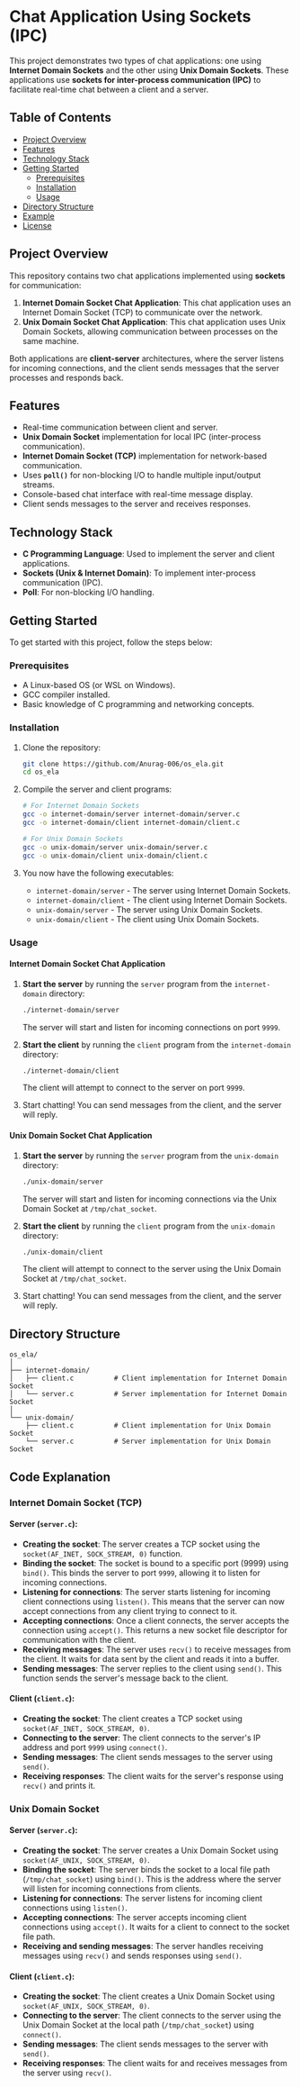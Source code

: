 # Chat Application Using Sockets (IPC)

This project demonstrates two types of chat applications: one using **Internet Domain Sockets** and the other using **Unix Domain Sockets**. These applications use **sockets for inter-process communication (IPC)** to facilitate real-time chat between a client and a server.

## Table of Contents

- [Project Overview](#project-overview)
- [Features](#features)
- [Technology Stack](#technology-stack)
- [Getting Started](#getting-started)
  - [Prerequisites](#prerequisites)
  - [Installation](#installation)
  - [Usage](#usage)
- [Directory Structure](#directory-structure)
- [Example](#example)
- [License](#license)

## Project Overview

This repository contains two chat applications implemented using **sockets** for communication:

1. **Internet Domain Socket Chat Application**: This chat application uses an Internet Domain Socket (TCP) to communicate over the network.
2. **Unix Domain Socket Chat Application**: This chat application uses Unix Domain Sockets, allowing communication between processes on the same machine.

Both applications are **client-server** architectures, where the server listens for incoming connections, and the client sends messages that the server processes and responds back.

## Features

- Real-time communication between client and server.
- **Unix Domain Socket** implementation for local IPC (inter-process communication).
- **Internet Domain Socket (TCP)** implementation for network-based communication.
- Uses **`poll()`** for non-blocking I/O to handle multiple input/output streams.
- Console-based chat interface with real-time message display.
- Client sends messages to the server and receives responses.

## Technology Stack

- **C Programming Language**: Used to implement the server and client applications.
- **Sockets (Unix & Internet Domain)**: To implement inter-process communication (IPC).
- **Poll**: For non-blocking I/O handling.

## Getting Started

To get started with this project, follow the steps below:

### Prerequisites

- A Linux-based OS (or WSL on Windows).
- GCC compiler installed.
- Basic knowledge of C programming and networking concepts.

### Installation

1. Clone the repository:

   ```bash
   git clone https://github.com/Anurag-006/os_ela.git
   cd os_ela
   ```

2. Compile the server and client programs:

   ```bash
   # For Internet Domain Sockets
   gcc -o internet-domain/server internet-domain/server.c
   gcc -o internet-domain/client internet-domain/client.c

   # For Unix Domain Sockets
   gcc -o unix-domain/server unix-domain/server.c
   gcc -o unix-domain/client unix-domain/client.c
   ```

3. You now have the following executables:
   - `internet-domain/server` - The server using Internet Domain Sockets.
   - `internet-domain/client` - The client using Internet Domain Sockets.
   - `unix-domain/server` - The server using Unix Domain Sockets.
   - `unix-domain/client` - The client using Unix Domain Sockets.

### Usage

#### Internet Domain Socket Chat Application

1. **Start the server** by running the `server` program from the `internet-domain` directory:

   ```bash
   ./internet-domain/server
   ```

   The server will start and listen for incoming connections on port `9999`.

2. **Start the client** by running the `client` program from the `internet-domain` directory:

   ```bash
   ./internet-domain/client
   ```

   The client will attempt to connect to the server on port `9999`.

3. Start chatting! You can send messages from the client, and the server will reply.

#### Unix Domain Socket Chat Application

1. **Start the server** by running the `server` program from the `unix-domain` directory:

   ```bash
   ./unix-domain/server
   ```

   The server will start and listen for incoming connections via the Unix Domain Socket at `/tmp/chat_socket`.

2. **Start the client** by running the `client` program from the `unix-domain` directory:

   ```bash
   ./unix-domain/client
   ```

   The client will attempt to connect to the server using the Unix Domain Socket at `/tmp/chat_socket`.

3. Start chatting! You can send messages from the client, and the server will reply.

## Directory Structure

```plaintext
os_ela/
│
├── internet-domain/
│   ├── client.c          # Client implementation for Internet Domain Socket
│   └── server.c          # Server implementation for Internet Domain Socket
│
└── unix-domain/
    ├── client.c          # Client implementation for Unix Domain Socket
    └── server.c          # Server implementation for Unix Domain Socket
```

## Code Explanation

### Internet Domain Socket (TCP)

#### Server (`server.c`):

- **Creating the socket**: The server creates a TCP socket using the `socket(AF_INET, SOCK_STREAM, 0)` function.
- **Binding the socket**: The socket is bound to a specific port (9999) using `bind()`. This binds the server to port `9999`, allowing it to listen for incoming connections.
- **Listening for connections**: The server starts listening for incoming client connections using `listen()`. This means that the server can now accept connections from any client trying to connect to it.
- **Accepting connections**: Once a client connects, the server accepts the connection using `accept()`. This returns a new socket file descriptor for communication with the client.
- **Receiving messages**: The server uses `recv()` to receive messages from the client. It waits for data sent by the client and reads it into a buffer.
- **Sending messages**: The server replies to the client using `send()`. This function sends the server's message back to the client.

#### Client (`client.c`):

- **Creating the socket**: The client creates a TCP socket using `socket(AF_INET, SOCK_STREAM, 0)`.
- **Connecting to the server**: The client connects to the server's IP address and port `9999` using `connect()`.
- **Sending messages**: The client sends messages to the server using `send()`.
- **Receiving responses**: The client waits for the server's response using `recv()` and prints it.

### Unix Domain Socket

#### Server (`server.c`):

- **Creating the socket**: The server creates a Unix Domain Socket using `socket(AF_UNIX, SOCK_STREAM, 0)`.
- **Binding the socket**: The server binds the socket to a local file path (`/tmp/chat_socket`) using `bind()`. This is the address where the server will listen for incoming connections from clients.
- **Listening for connections**: The server listens for incoming client connections using `listen()`.
- **Accepting connections**: The server accepts incoming client connections using `accept()`. It waits for a client to connect to the socket file path.
- **Receiving and sending messages**: The server handles receiving messages using `recv()` and sends responses using `send()`.

#### Client (`client.c`):

- **Creating the socket**: The client creates a Unix Domain Socket using `socket(AF_UNIX, SOCK_STREAM, 0)`.
- **Connecting to the server**: The client connects to the server using the Unix Domain Socket at the local path (`/tmp/chat_socket`) using `connect()`.
- **Sending messages**: The client sends messages to the server with `send()`.
- **Receiving responses**: The client waits for and receives messages from the server using `recv()`.
